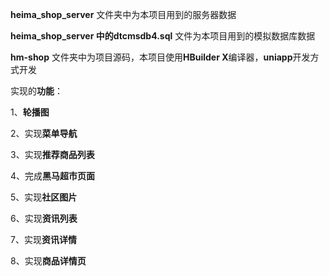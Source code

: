 **heima_shop_server** 文件夹中为本项目用到的服务器数据

**heima_shop_server 中的dtcmsdb4.sql** 文件为本项目用到的模拟数据库数据

**hm-shop** 文件夹中为项目源码，本项目使用**HBuilder X**编译器，**uniapp**开发方式开发



实现的**功能**：

1、**轮播图**

2、实现**菜单导航**

3、实现**推荐商品列表**

4、完成**黑马超市页面**

5、实现**社区图片**

6、实现**资讯列表**

7、实现**资讯详情**

8、实现**商品详情页**
